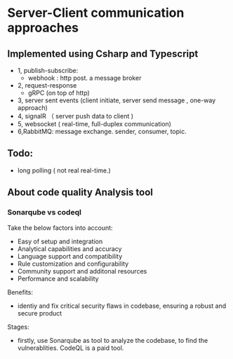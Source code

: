 # Server-Client communication approaches

## Implemented using Csharp and Typescript

- 1, publish-subscribe:
  - webhook : http post. a message broker
- 2, request-response
  - gRPC (on top of http)
- 3, server sent events (client initiate, server send message , one-way approach)
- 4, signalR （ server push data to client )
- 5, websocket ( real-time, full-duplex communication)
- 6,RabbitMQ: message exchange. sender, consumer, topic.

## Todo:

- long polling ( not real real-time.)

## About code quality Analysis tool

### Sonarqube vs codeql

Take the below factors into account:

- Easy of setup and integration
- Analytical capabilities and accuracy
- Language support and compatibility
- Rule customization and configurability
- Community support and additonal resources
- Performance and scalability

Benefits:

- identiy and fix critical security flaws in codebase, ensuring a robust and secure product

Stages:

- firstly, use Sonarqube as tool to analyze the codebase, to find the vulnerablities. CodeQL is a paid tool.
